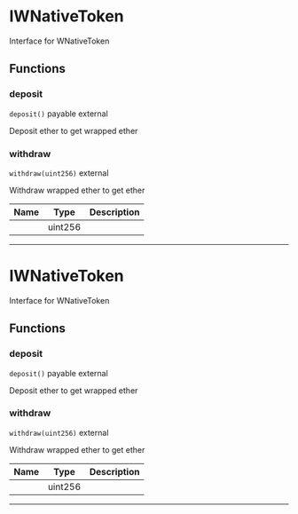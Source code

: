 

# IWNativeToken

Interface for WNativeToken





## Functions
### deposit


`deposit()` payable external

Deposit ether to get wrapped ether





### withdraw


`withdraw(uint256)`  external

Withdraw wrapped ether to get ether



| Name | Type | Description |
| ---- | ---- | ----------- |
|  | uint256 |  |




---




# IWNativeToken

Interface for WNativeToken





## Functions
### deposit


`deposit()` payable external

Deposit ether to get wrapped ether





### withdraw


`withdraw(uint256)`  external

Withdraw wrapped ether to get ether



| Name | Type | Description |
| ---- | ---- | ----------- |
|  | uint256 |  |




---


